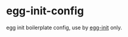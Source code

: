 egg-init-config
=======

egg init boilerplate config, use by [egg-init](https://npmjs.com/egg-init) only.
